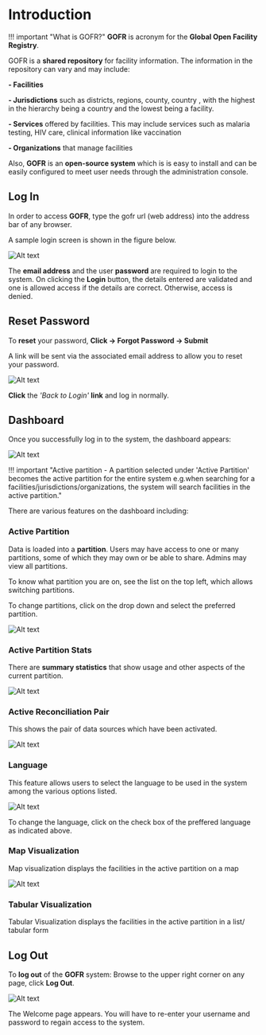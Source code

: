 # Introduction

!!! important "What is GOFR?"
**GOFR** is acronym for the **Global Open Facility Registry**.

GOFR is a **shared repository** for facility information. The information in the repository can vary and may include:

**- Facilities**

**- Jurisdictions** such as districts, regions, county, country , with the highest in the hierarchy being a country and the lowest being a facility.

**- Services** offered by facilities. This may include services such as malaria testing, HIV care, clinical information like vaccination

**- Organizations** that manage facilities

Also, **GOFR** is an **open-source system** which is is easy to install and can be easily configured to meet user needs through the administration console.

## Log In

In order to access **GOFR**, type the gofr url (web address) into the address bar of any browser.

A sample login screen is shown in the figure below.

![Alt text](../img/public_access.JPG 'GOFR Login Page')

The **email address** and the user **password** are required to login to the system. On clicking the **Login** button, the details entered are validated and one is allowed access if the details are correct. Otherwise, access is denied.

## Reset Password

To **reset** your password, **Click -> Forgot Password -> Submit**

A link will be sent via the associated email address to allow you to reset your password.

![Alt text](../img/forgot_password.jpg 'GOFR Forgot Password Page')

**Click** the _'Back to Login'_  **link** and log in normally.

## Dashboard

Once you successfully log in to the system, the dashboard appears:

![Alt text](../img/gofr_dashboard.JPG 'GOFR Dashboard Page')

!!! important "Active partition - A partition selected under 'Active Partition' becomes the active partition for the entire system e.g.when searching for a facilities/jurisdictions/organizations, the system will search facilities in the active partition."

There are various features on the dashboard  including:

### Active Partition

Data is loaded into a **partition**. Users may have access to one or many partitions, some of which they may own or be able to share. Admins may view all partitions.

To know what partition you are on, see the list on the top left, which allows switching partitions.

To change partitions, click on the drop down and select the preferred partition.

![Alt text](../img/active_partition.JPG 'Partitions')

### Active Partition Stats

There are **summary statistics** that show usage and other aspects of the current partition.

![Alt text](../img/active_partition_stats.JPG 'Summary Stats')

### Active Reconciliation Pair

This shows the pair of data sources which have been activated.

![Alt text](../img/summarystats.png 'Summary Stats')

### Language

This feature allows users to select the language to be used in the system among the various options listed.

![Alt text](../img/logout.JPG 'GOFR Log Out Page')

To change the language, click on the check box of the preffered language as indicated above.

### Map Visualization

Map visualization displays the facilities in the active partition on a map

![Alt text](../img/map.JPG 'Map Visualization')

### Tabular Visualization

Tabular Visualization displays the facilities in the active partition in a list/ tabular form

## Log Out

To **log out** of the **GOFR** system:
Browse to the upper right corner on any page, click **Log Out**.

![Alt text](../img/logout.JPG 'GOFR Log Out Page')

The Welcome page appears. You will have to re-enter your username and password to regain access to the system.

